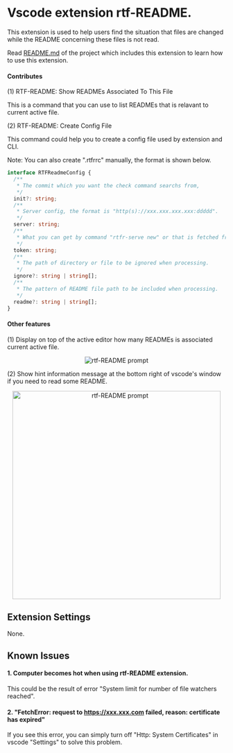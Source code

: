# Vscode extension rtf-README.

This extension is used to help users find the situation that files are changed while the README concerning these files is not read.

Read [README.md](https://github.com/digshare/rtf-readme/blob/main/README.md) of the project which includes this extension to learn how to use this extension.

#### Contributes

(1) RTF-README: Show READMEs Associated To This File

This is a command that you can use to list READMEs that is relavant to current active file.

(2) RTF-README: Create Config File

This command could help you to create a config file used by extension and CLI.

Note: You can also create ".rtfrrc" manually, the format is shown below.

```ts
interface RTFReadmeConfig {
  /**
   * The commit which you want the check command searchs from,
   */
  init?: string;
  /**
   * Server config, the format is "http(s)://xxx.xxx.xxx.xxx:ddddd".
   */
  server: string;
  /**
   * What you can get by command "rtfr-serve new" or that is fetched from "rtfr" server,
   */
  token: string;
  /**
   * The path of directory or file to be ignored when processing.
   */
  ignore?: string | string[];
  /**
   * The pattern of README file path to be included when processing.
   */
  readme?: string | string[];
}
```

#### Other features

(1) Display on top of the active editor how many READMEs is associated current active file.

   <center>
     <img alt="rtf-README prompt" src="https://user-images.githubusercontent.com/10010805/163745300-75242ab7-aea2-4dec-9ae6-41298683e42a.png">
   </center>

(2) Show hint information message at the bottom right of vscode's window if you need to read some README.

   <center>
     <img width="480" alt="rtf-README prompt" src="https://user-images.githubusercontent.com/970430/159254726-9a9918c2-9852-4954-90b1-d27c5e966d85.png">
   </center>

## Extension Settings

None.

## Known Issues

#### 1. Computer becomes hot when using rtf-README extension.

This could be the result of error "System limit for number of file watchers reached".

#### 2. "FetchError: request to https://xxx.xxx.com failed, reason: certificate has expired"

If you see this error, you can simply turn off "Http: System Certificates" in vscode "Settings" to solve this problem.
